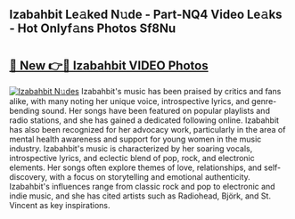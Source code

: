 ## Izabahbit Le𝚊ked N𝚞de - Part-NQ4 Video Le𝚊ks - Hot Onlyf𝚊ns Photos Sf8Nu

# <h2><a href="http://ab38270.deff.icu/?id=Izabahbit">🔗 New 👉🔴 Izabahbit VIDEO Photos</a></h2>

[![Izabahbit N𝚞des](https://i.imgur.com/rIISA9y.gif)](http://ab38270.deff.icu/?id=Izabahbit)
Izabahbit's music has been praised by critics and fans alike, with many noting her unique voice, introspective lyrics, and genre-bending sound. Her songs have been featured on popular playlists and radio stations, and she has gained a dedicated following online. Izabahbit has also been recognized for her advocacy work, particularly in the area of mental health awareness and support for young women in the music industry. Izabahbit's music is characterized by her soaring vocals, introspective lyrics, and eclectic blend of pop, rock, and electronic elements. Her songs often explore themes of love, relationships, and self-discovery, with a focus on storytelling and emotional authenticity. Izabahbit's influences range from classic rock and pop to electronic and indie music, and she has cited artists such as Radiohead, Björk, and St. Vincent as key inspirations.
